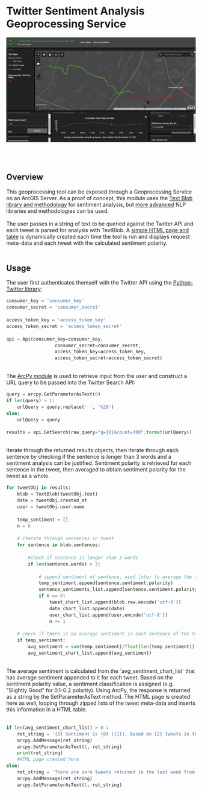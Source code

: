 # Twitter Sentiment Analysis Geoprocessing Service
![This is where an GIF should be. Sorry you can't see it. Try using Chrome](twitter_sentiment.gif "Application Demo")

<br><br>
## Overview
This geoprocessing tool can be exposed through a Geoprocessing Service on an ArcGIS Server.  As a proof of concept, this module uses the [Text Blob library and methodology](https://textblob.readthedocs.io/en/dev/) for sentiment analysis, but [more advanced](https://cloud.google.com/natural-language/) NLP libraries and methodologies can be used. 
<br>
<br>
The user passes in a string of text to be queried against the Twitter API and each tweet is parsed for analysis with TextBlob.  A <a href="http://tghays.github.io/twitter_verification.html">simple HTML page and table</a> is dynamically created each time the tool is run and displays request meta-data and each tweet with the calculated sentiment polarity.
<br>
<br>
## Usage
The user first authenticates themself with the Twitter API using the <a href="https://github.com/bear/python-twitter">Python-Twitter library</a>:

```python
consumer_key = 'consumer_key'
consumer_secret = 'consumer_secret'

access_token_key = 'access_token_key'
access_token_secret = 'access_token_secret'

api = Api(consumer_key=consumer_key,
                  consumer_secret=consumer_secret,
                  access_token_key=access_token_key,
                  access_token_secret=access_token_secret)
```
<br>
The <a href="https://github.com/Esri/developer-support/tree/master/python/arcpy-python">ArcPy module</a> is used to retrieve input from the user and construct a URL query to be passed into the Twitter Search API:

```python
query = arcpy.GetParameterAsText(0)
if len(query) > 1:
    urlQuery = query.replace(' ', '%20')
else:
    urlQuery = query

results = api.GetSearch(raw_query="q={0}&count=300".format(urlQuery))
```
<br>
Iterate through the returned results objects, then iterate through each sentence by checking if the sentence is longer than 3 words and a sentiment analysis can be justified.  Sentiment polarity is retrieved for each sentence in the tweet, then averaged to obtain sentiment polarity for the tweet as a whole.
<br>

```python
for tweetObj in results:
    blob = TextBlob(tweetObj.text)
    date = tweetObj.created_at
    user = tweetObj.user.name

    temp_sentiment = []
    n = 0

    # iterate through sentences in tweet
    for sentence in blob.sentences:

        #check if sentence is longer than 3 words
        if len(sentence.words) > 3:

            # append sentiment of sentence, used later to average the sentiment for a given tweet, based on sentiment of each sentence
            temp_sentiment.append(sentence.sentiment.polarity)
            sentence_sentiments_list.append(sentence.sentiment.polarity)
            if n == 0:
                tweet_chart_list.append(blob.raw.encode('utf-8'))
                date_chart_list.append(date)
                user_chart_list.append(user.encode('utf-8'))
                n += 1

    # check if there is an average sentiment in each sentence of the tweet, depends on if the sentences in tweet contain more than 3 words
    if temp_sentiment:
        avg_sentiment = sum(temp_sentiment)/float(len(temp_sentiment))
        avg_sentiment_chart_list.append(avg_sentiment)
```
<br>
The average sentiment is calculated from the `avg_sentiment_chart_list` that has average sentiment appended to it for each tweet.  Based on the sentiment polarity value, a sentiment classification is assigned (e.g. "Slightly Good" for 0.1-0.2 polarity).  Using ArcPy, the response is returned as a string by the SetParameterAsText method.  The HTML page is created here as well, looping through zipped lists of the tweet meta-data and inserts this information in a HTML table.
<br>
<br>

```python
if len(avg_sentiment_chart_list) > 0 :
    ret_string = '{3} Sentiment is {0} ({1}), based on {2} tweets in the last week.'.format(overall_sentiment, overall_sentiment_val_str, str(number_tweets), query)
    arcpy.AddMessage(ret_string)
    arcpy.SetParameterAsText(1, ret_string)
    print(ret_string)
    #HTML page created here
else:
    ret_string = 'There are zero tweets returned in the last week from the query "{0}"'.format(query)
    arcpy.AddMessage(ret_string)
    arcpy.SetParameterAsText(1, ret_string)
```

<br>

